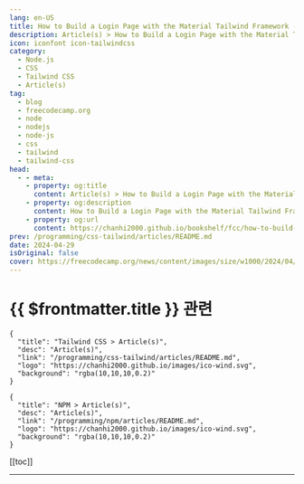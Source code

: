 ```yaml
---
lang: en-US
title: How to Build a Login Page with the Material Tailwind Framework - Step by Step Guide
description: Article(s) > How to Build a Login Page with the Material Tailwind Framework - Step by Step Guide
icon: iconfont icon-tailwindcss
category: 
  - Node.js
  - CSS
  - Tailwind CSS
  - Article(s)
tag: 
  - blog
  - freecodecamp.org
  - node
  - nodejs
  - node-js
  - css
  - tailwind
  - tailwind-css
head:
  - - meta:
    - property: og:title
      content: Article(s) > How to Build a Login Page with the Material Tailwind Framework - Step by Step Guide
    - property: og:description
      content: How to Build a Login Page with the Material Tailwind Framework - Step by Step Guide
    - property: og:url
      content: https://chanhi2000.github.io/bookshelf/fcc/how-to-build-a-login-page-with-material-tailwind-framework.html
prev: /programming/css-tailwind/articles/README.md
date: 2024-04-29
isOriginal: false
cover: https://freecodecamp.org/news/content/images/size/w1000/2024/04/how-to-build-a-login-page-with-the-material-tailwind-framework-1.jpg
---
```


# {{ $frontmatter.title }} 관련

```component VPCard
{
  "title": "Tailwind CSS > Article(s)",
  "desc": "Article(s)",
  "link": "/programming/css-tailwind/articles/README.md",
  "logo": "https://chanhi2000.github.io/images/ico-wind.svg",
  "background": "rgba(10,10,10,0.2)"
}
```

```component VPCard
{
  "title": "NPM > Article(s)",
  "desc": "Article(s)",
  "link": "/programming/npm/articles/README.md",
  "logo": "https://chanhi2000.github.io/images/ico-wind.svg",
  "background": "rgba(10,10,10,0.2)"
}
```

[[toc]]

---

<SiteInfo
  name="How to Build a Login Page with the Material Tailwind Framework - Step by Step Guide"
  desc="Login pages are like the front doors to our web apps. They should be inviting, easy to use, and safe. If you're looking to create one that combines both style and function, you're in the right place. In this guide, we'll explore how to build a login page with Material..."
  url="https://freecodecamp.org/news/how-to-build-a-login-page-with-material-tailwind-framework/"
  logo="https://cdn.freecodecamp.org/universal/favicons/favicon.ico"
  preview="https://freecodecamp.org/news/content/images/size/w1000/2024/04/how-to-build-a-login-page-with-the-material-tailwind-framework-1.jpg"/>

<!-- TODO: 작성 -->

